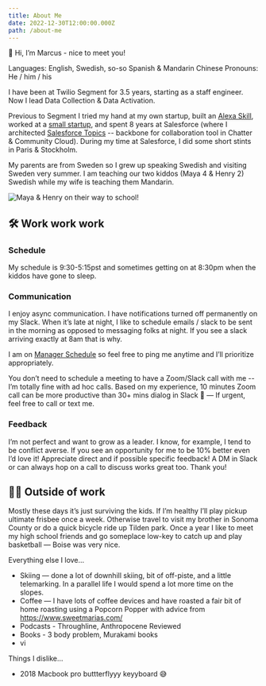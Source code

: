 ```yaml
---
title: About Me
date: 2022-12-30T12:00:00.000Z
path: /about-me
---
```


👋 Hi, I’m Marcus - nice to meet you!

Languages: English, Swedish, so-so Spanish & Mandarin Chinese
Pronouns: He / him / his

I have been at Twilio Segment for 3.5 years, starting as a staff engineer. Now I lead Data Collection & Data Activation.

Previous to Segment I tried my hand at my own startup, built an [Alexa Skill](https://www.amazon.com/m13labs-com-Tweet-Bot/dp/B0727V7DZW), worked at a [small startup](https://mixmax.com/), and spent 8 years at Salesforce (where I architected [Salesforce Topics](https://www.desynit.com/jennys-weekly-tips/salesforce-chatter-topics-whats-everyone-talking-about-jennys-weekly-tip-41/) -- backbone for collaboration tool in Chatter & Community Cloud). During my time at Salesforce, I did some short stints in Paris & Stockholm.

My parents are from Sweden so I grew up speaking Swedish and visiting Sweden very summer. I am teaching our two kiddos (Maya 4 & Henry 2) Swedish while my wife is teaching them Mandarin.

![Maya & Henry on their way to school!](https://paper-attachments.dropboxusercontent.com/s_D7198145456A953DBB59E221492E62AE05B01DE6141991DDF7CABD133A44AC0E_1666371574236_image.png)

## 🛠️ Work work work

### Schedule

My schedule is 9:30-5:15pst and sometimes getting on at 8:30pm when the kiddos have gone to sleep.

### Communication

I enjoy async communication. I have notifications turned off permanently on my Slack. When it’s late at night, I like to schedule emails / slack to be sent in the morning as opposed to messaging folks at night. If you see a slack arriving exactly at 8am that is why.

I am on [Manager Schedule](http://www.paulgraham.com/makersschedule.html) so feel free to ping me anytime and I’ll prioritize appropriately.

You don’t need to schedule a meeting to have a Zoom/Slack call with me -- I’m totally fine with ad hoc calls. Based on my experience, 10 minutes Zoom call can be more productive than 30+ mins dialog in Slack 🙂  — If urgent, feel free to call or text me.

### Feedback

I’m not perfect and want to grow as a leader. I know, for example, I tend to be conflict averse.  If you see an opportunity for me to be 10% better even I’d love it! Appreciate direct and if possible specific feedback! A DM in Slack or can always hop on a call to discuss works great too. Thank you!

## 🕺🏼 Outside of work

Mostly these days it’s just surviving the kids. If I’m healthy I’ll play pickup ultimate frisbee once a week. Otherwise travel to visit my brother in Sonoma County or do a quick bicycle ride up Tilden park. Once a year I like to meet my high school friends and go someplace low-key to catch up and play basketball — Boise was very nice.

Everything else I love…
- Skiing — done a lot of downhill skiing, bit of off-piste, and a little telemarking. In a parallel life I would spend a lot more time on the slopes.
- Coffee — I have lots of coffee devices and have roasted a fair bit of home roasting using a Popcorn Popper with advice from https://www.sweetmarias.com/
- Podcasts - Throughline, Anthropocene Reviewed
- Books - 3 body problem, Murakami books
- vi

Things I dislike…
- 2018 Macbook pro buttterflyyy keyyboard 😅 